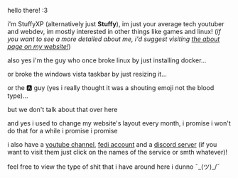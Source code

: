 hello there! :3

i'm StuffyXP (alternatively just **Stuffy**), im just your average tech youtuber and webdev, im mostly interested in other things like games and linux! 
(*if you want to see a more detailed about me, i'd suggest visiting [the about page on my website!](<https://stuffyxp.github.io/about/>)*)

also yes i'm the guy who once broke linux by just installing docker... 

or broke the windows vista taskbar by just resizing it... 

or the 🅰️ guy (yes i really thought it was a shouting emoji not the blood type)... 

but we don't talk about that over here

and yes i used to change my website's layout every month, i promise i won't do that for a while i promise i promise


i also have a [youtube channel](<httos://stuffyxp.github.io/go/youtube-stuffy/>), [fedi account](<https://stuffyxp.github.io/go/mastodon>) and a [discord server](<https://stuffyxp.github.io/go/discord>) (if you want to visit them just click on the names of the service or smth whatever)! 

feel free to view the type of shit that i have around here i dunno ¯\_(ツ)_/¯
